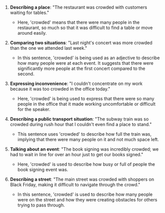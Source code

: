 1. **Describing a place**: "The restaurant was crowded with customers waiting for tables."
   - Here, 'crowded' means that there were many people in the restaurant, so much so that it was difficult to find a table or move around easily.

2. **Comparing two situations**: "Last night's concert was more crowded than the one we attended last week."
   - In this sentence, 'crowded' is being used as an adjective to describe how many people were at each event. It suggests that there were significantly more people at the first concert compared to the second.

3. **Expressing inconvenience**: "I couldn't concentrate on my work because it was too crowded in the office today."
   - Here, 'crowded' is being used to express that there were so many people in the office that it made working uncomfortable or difficult for the speaker.

4. **Describing a public transport situation**: "The subway train was so crowded during rush hour that I couldn't even find a place to stand."
   - This sentence uses 'crowded' to describe how full the train was, implying that there were many people on it and not much space left.

5. **Talking about an event**: "The book signing was incredibly crowded; we had to wait in line for over an hour just to get our books signed."
   - Here, 'crowded' is used to describe how busy or full of people the book signing event was.

6. **Describing a street**: "The main street was crowded with shoppers on Black Friday, making it difficult to navigate through the crowd."
   - In this sentence, 'crowded' is used to describe how many people were on the street and how they were creating obstacles for others trying to pass through.
